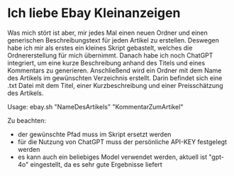 # Ich liebe Ebay Kleinanzeigen

Was mich stört ist aber, mir jedes Mal einen neuen Ordner und einen generischen Beschreibungstext für jeden Artikel zu erstellen. Deswegen habe ich mir als erstes ein kleines Skript gebastelt, welches die Ordnererstellung für mich übernimmt. Danach habe ich noch ChatGPT integriert, um eine kurze Beschreibung anhand des Titels und eines Kommentars zu generieren. Anschließend wird ein Ordner mit dem Name des Artikels im gewünschten Verzeichnis erstellt. Darin befindet sich eine .txt Datei mit dem Titel, einer Kurzbeschreibung und einer Preisschätzung des Artikels.

Usage:
ebay.sh "NameDesArtikels" "KommentarZumArtikel"

Zu beachten:

- der gewünschte Pfad muss im Skript ersetzt werden
- für die Nutzung von ChatGPT muss der persönliche API-KEY festgelegt werden
- es kann auch ein beliebiges Model verwendet werden, aktuell ist "gpt-4o" eingestellt, da es sehr gute Ergebnisse liefert
